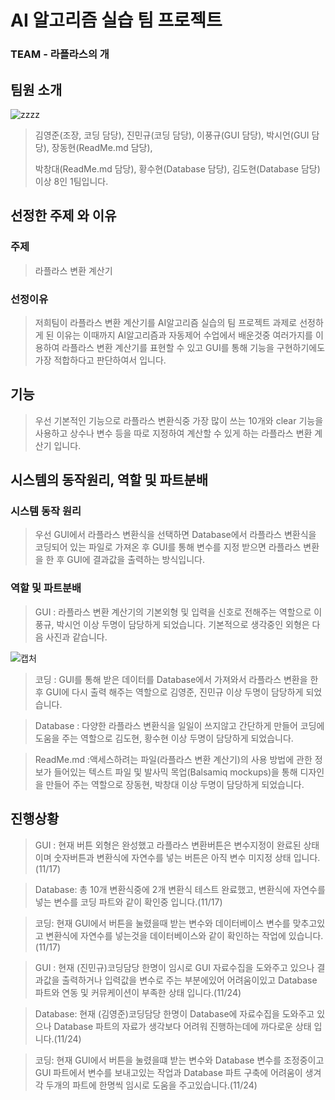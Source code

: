# AI 알고리즘 실습 팀 프로젝트
### TEAM - 라플라스의 개
## 팀원 소개
![zzzz](https://user-images.githubusercontent.com/89188607/141059040-12b4b387-5c34-465b-847c-3564cfa2f547.JPG)


> 김영준(조장, 코딩 담당), 
> 진민규(코딩 담당),
> 이풍규(GUI 담당), 
> 박시언(GUI 담당), 
> 장동현(ReadMe.md 담당),
>
>
> 박창대(ReadMe.md 담당), 
> 황수현(Database 담당), 
> 김도현(Database 담당) 
> 이상 8인 1팀입니다.                     
## 선정한 주제 와 이유
### 주제
> 라플라스 변환 계산기
### 선정이유
> 저희팀이 라플라스 변환 계산기를 AI알고리즘 실습의 팀 프로젝트 과제로 선정하게 된 이유는 이때까지 AI알고리즘과 자동제어 수업에서 배운것중 여러가지를 이용하여 라플라스 변환 계산기를 표현할 수 있고 GUI를 통해 기능을 구현하기에도 가장 적합하다고 판단하여서 입니다.
## 기능
> 우선 기본적인 기능으로 라플라스 변환식중 가장 많이 쓰는 10개와 clear 기능을 사용하고 상수나 변수 등을 따로 지정하여 계산할 수 있게 하는 라플라스 변환 계산기 입니다.
## 시스템의 동작원리, 역할 및 파트분배
### 시스템 동작 원리
>우선 GUI에서 라플라스 변환식을 선택하면 Database에서 라플라스 변환식을 코딩되어 있는 파일로 가져온 후 GUI를 통해 변수를 지정 받으면 라플라스 변환을 한 후 GUI에 결과값을 출력하는 방식입니다.
### 역할 및 파트분배
> GUI : 라플라스 변환 계산기의 기본외형 및 입력을 신호로 전해주는 역할으로 이풍규, 박시언 이상 두명이 담당하게 되었습니다. 기본적으로 생각중인 외형은 다음 사진과 같습니다.


![캡처](https://user-images.githubusercontent.com/89117676/141061140-fc46bf2d-56b8-4dea-8fa9-573153ffee0c.JPG)



> 코딩 : GUI를 통해 받은 데이터를 Database에서 가져와서 라플라스 변환을 한 후 GUI에 다시 출력 해주는 역할으로 김영준, 진민규 이상 두명이 담당하게 되었습니다.


> Database : 다양한 라플라스 변환식을 일일이 쓰지않고 간단하게 만들어 코딩에 도움을 주는 역할으로 김도현, 황수현 이상 두명이 담당하게 되었습니다.


> ReadMe.md :액세스하려는 파일(라플라스 변환 계산기)의 사용 방법에 관한 정보가 들어있는 텍스트 파일 및 발사믹 목업(Balsamiq mockups)을 통해 디자인을 만들어 주는 역할으로 장동현, 박창대 이상 두명이 담당하게 되었습니다.

## 진행상황
> GUI : 현재 버튼 외형은 완성했고 라플라스 변환버튼은 변수지정이 완료된 상태이며 숫자버튼과 변환식에 자연수를 넣는 버튼은 아직 변수 미지정 상태 입니다.(11/17)

> Database: 총 10개 변환식중에 2개 변환식 테스트 완료했고, 변환식에 자연수를 넣는 변수를 코딩 파트와 같이 확인중 입니다.(11/17)

> 코딩: 현재 GUI에서 버튼을 눌렸을때 받는 변수와 데이터베이스 변수를 맞추고있고 변환식에 자연수를 넣는것을 데이터베이스와 같이 확인하는 작업에 있습니다.(11/17)

> GUI : 현재 (진민규)코딩담당 한명이 임시로 GUI 자료수집을 도와주고 있으나 결과값을 출력하거나 입력값을 변수로 주는 부분에있어 어려움이있고
>       Database 파트와 연동 및 커뮤케이션이 부족한 상태 입니다.(11/24)

> Database: 현재 (김영준)코딩담당 한명이 Database에 자료수집을 도와주고 있으나 Database 파트의 자료가 생각보다 어려워 진행하는데에 까다로운 상태 입니다.(11/24)

> 코딩: 현재 GUI에서 버튼을 눌렸을떄 받는 변수와 Database 변수를 조정중이고 GUI 파트에서 변수를 보내고있는 작업과 Database 파트 구축에 어려움이 생겨
>       각 두개의 파트에 한명씩 임시로 도움을 주고있습니다.(11/24)
